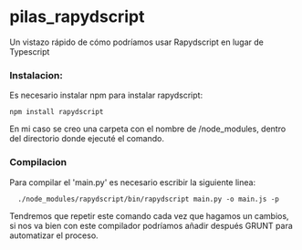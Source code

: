 pilas_rapydscript
=================

Un vistazo rápido de cómo podríamos usar Rapydscript en lugar de Typescript


### Instalacion:

Es necesario instalar npm para instalar rapydscript:

    npm install rapydscript
    
En mi caso se creo una carpeta con el nombre de /node_modules, dentro del directorio donde ejecuté el comando.

### Compilacion

Para compilar el 'main.py' es necesario escribir la siguiente linea:

      ./node_modules/rapydscript/bin/rapydscript main.py -o main.js -p

Tendremos que repetir este comando cada vez que hagamos un cambios, si nos va bien con este compilador podríamos añadir después GRUNT para automatizar el proceso.

